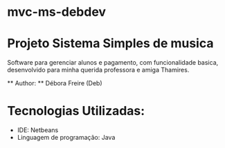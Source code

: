 # mvc-ms-debdev
# Projeto Sistema Simples de musica 

Software para gerenciar alunos  e pagamento, com funcionalidade basica, desenvolvido para minha querida professora e amiga Thamires.

** Author: ** Débora Freire  (Deb)

# Tecnologias Utilizadas:
- IDE: Netbeans 
- Linguagem de programação: Java 
